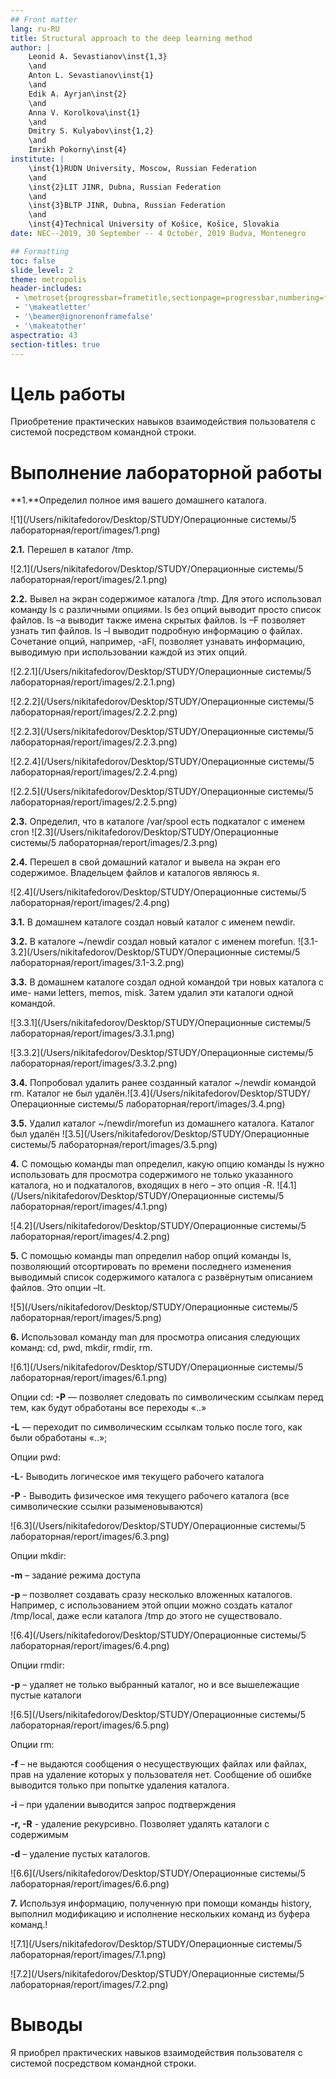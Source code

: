```yaml
---
## Front matter
lang: ru-RU
title: Structural approach to the deep learning method
author: |
	Leonid A. Sevastianov\inst{1,3}
	\and
	Anton L. Sevastianov\inst{1}
	\and
	Edik A. Ayrjan\inst{2}
	\and
	Anna V. Korolkova\inst{1}
	\and
	Dmitry S. Kulyabov\inst{1,2}
	\and
	Imrikh Pokorny\inst{4}
institute: |
	\inst{1}RUDN University, Moscow, Russian Federation
	\and
	\inst{2}LIT JINR, Dubna, Russian Federation
	\and
	\inst{3}BLTP JINR, Dubna, Russian Federation
	\and
	\inst{4}Technical University of Košice, Košice, Slovakia
date: NEC--2019, 30 September -- 4 October, 2019 Budva, Montenegro

## Formatting
toc: false
slide_level: 2
theme: metropolis
header-includes: 
 - \metroset{progressbar=frametitle,sectionpage=progressbar,numbering=fraction}
 - '\makeatletter'
 - '\beamer@ignorenonframefalse'
 - '\makeatother'
aspectratio: 43
section-titles: true
---
```


# Цель работы

Приобретение практических навыков взаимодействия пользователя с системой посредством командной строки.


# Выполнение лабораторной работы

**1.**Определил полное имя вашего домашнего каталога.

![1](/Users/nikitafedorov/Desktop/STUDY/Операционные системы/5 лабораторная/report/images/1.png)

**2.1.** Перешел в каталог /tmp.

![2.1](/Users/nikitafedorov/Desktop/STUDY/Операционные системы/5 лабораторная/report/images/2.1.png)

**2.2.** Вывел на экран содержимое каталога /tmp. Для этого использовал команду ls с различными опциями. ls без опций выводит просто список файлов. ls –a выводит также имена скрытых файлов. ls –F позволяет узнать тип файлов. ls –l выводит подробную информацию о файлах. Сочетание опций, например, -aFl, позволяет узнавать информацию, выводимую при использовании каждой из этих опций.

 ![2.2.1](/Users/nikitafedorov/Desktop/STUDY/Операционные системы/5 лабораторная/report/images/2.2.1.png)

![2.2.2](/Users/nikitafedorov/Desktop/STUDY/Операционные системы/5 лабораторная/report/images/2.2.2.png)

![2.2.3](/Users/nikitafedorov/Desktop/STUDY/Операционные системы/5 лабораторная/report/images/2.2.3.png)

![2.2.4](/Users/nikitafedorov/Desktop/STUDY/Операционные системы/5 лабораторная/report/images/2.2.4.png)

![2.2.5](/Users/nikitafedorov/Desktop/STUDY/Операционные системы/5 лабораторная/report/images/2.2.5.png)

**2.3.** Определил, что в каталоге /var/spool есть подкаталог с именем cron
![2.3](/Users/nikitafedorov/Desktop/STUDY/Операционные системы/5 лабораторная/report/images/2.3.png)

**2.4.** Перешел в свой домашний каталог и вывела на экран его содержимое. Владельцем файлов и каталогов являюсь я.

![2.4](/Users/nikitafedorov/Desktop/STUDY/Операционные системы/5 лабораторная/report/images/2.4.png)

**3.1.** В домашнем каталоге создал новый каталог с именем newdir. 

**3.2.** В каталоге ~/newdir создал новый каталог с именем morefun.
![3.1-3.2](/Users/nikitafedorov/Desktop/STUDY/Операционные системы/5 лабораторная/report/images/3.1-3.2.png)

**3.3.** В домашнем каталоге создал одной командой три новых каталога с име- нами letters, memos, misk. Затем удалил эти каталоги одной командой. 

![3.3.1](/Users/nikitafedorov/Desktop/STUDY/Операционные системы/5 лабораторная/report/images/3.3.1.png)

![3.3.2](/Users/nikitafedorov/Desktop/STUDY/Операционные системы/5 лабораторная/report/images/3.3.2.png)

**3.4.** Попробовал удалить ранее созданный каталог ~/newdir командой rm. Каталог не был удалён.![3.4](/Users/nikitafedorov/Desktop/STUDY/Операционные системы/5 лабораторная/report/images/3.4.png)

**3.5.** Удалил каталог ~/newdir/morefun из домашнего каталога. Каталог был удалён
![3.5](/Users/nikitafedorov/Desktop/STUDY/Операционные системы/5 лабораторная/report/images/3.5.png)

**4.** С помощью команды man определил, какую опцию команды ls нужно использовать для просмотра содержимого не только указанного каталога, но и подкаталогов, входящих в него – это опция -R. 
![4.1](/Users/nikitafedorov/Desktop/STUDY/Операционные системы/5 лабораторная/report/images/4.1.png)

![4.2](/Users/nikitafedorov/Desktop/STUDY/Операционные системы/5 лабораторная/report/images/4.2.png)



**5.** С помощью команды man определил набор опций команды ls, позволяющий отсортировать по времени последнего изменения выводимый список содержимого каталога с развёрнутым описанием файлов. Это опции –lt.

![5](/Users/nikitafedorov/Desktop/STUDY/Операционные системы/5 лабораторная/report/images/5.png)

**6.** Использовал команду man для просмотра описания следующих команд: cd, pwd, mkdir, rmdir, rm.  

![6.1](/Users/nikitafedorov/Desktop/STUDY/Операционные системы/5 лабораторная/report/images/6.1.png)

Опции cd:
 **-P** — позволяет следовать по символическим ссылкам перед тем, как будут обработаны все переходы «..»

**-L** — переходит по символическим ссылкам только после того, как были обработаны «..»;

Опции pwd:

**-L**- Выводить логическое имя текущего рабочего каталога

**-P** - Выводить физическое имя текущего рабочего каталога (все символические ссылки разыменовываются)

![6.3](/Users/nikitafedorov/Desktop/STUDY/Операционные системы/5 лабораторная/report/images/6.3.png)

Опции mkdir:

**-m** – задание режима доступа

**-p** – позволяет создавать сразу несколько вложенных каталогов. Например, с использованием этой опции можно создать каталог /tmp/local, даже если каталога /tmp до этого не существовало.

![6.4](/Users/nikitafedorov/Desktop/STUDY/Операционные системы/5 лабораторная/report/images/6.4.png)

Опции rmdir:

**-p** – удаляет не только выбранный каталог, но и все вышележащие пустые каталоги

![6.5](/Users/nikitafedorov/Desktop/STUDY/Операционные системы/5 лабораторная/report/images/6.5.png)

Опции rm:

**-f** – не выдаются сообщения о несуществующих файлах или файлах, прав на удаление которых у пользователя нет. Сообщение об ошибке выводится только при попытке удаления каталога.

**-i** – при удалении выводится запрос подтверждения

**-r, -R** -  удаление рекурсивно. Позволяет удалять каталоги с содержимым

**-d** – удаление пустых каталогов.

![6.6](/Users/nikitafedorov/Desktop/STUDY/Операционные системы/5 лабораторная/report/images/6.6.png)

**7.** Используя информацию, полученную при помощи команды history, выполнил модификацию и исполнение нескольких команд из буфера команд.!

![7.1](/Users/nikitafedorov/Desktop/STUDY/Операционные системы/5 лабораторная/report/images/7.1.png)

![7.2](/Users/nikitafedorov/Desktop/STUDY/Операционные системы/5 лабораторная/report/images/7.2.png)

# Выводы

Я приобрел практических навыков взаимодействия пользователя с системой посредством командной строки.